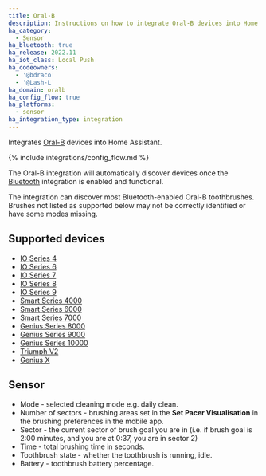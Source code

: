 ```yaml
---
title: Oral-B
description: Instructions on how to integrate Oral-B devices into Home Assistant.
ha_category:
  - Sensor
ha_bluetooth: true
ha_release: 2022.11
ha_iot_class: Local Push
ha_codeowners:
  - '@bdraco'
  - '@Lash-L'
ha_domain: oralb
ha_config_flow: true
ha_platforms:
  - sensor
ha_integration_type: integration
---
```


Integrates [Oral-B](https://oralb.com/) devices into Home Assistant.

{% include integrations/config_flow.md %}

The Oral-B integration will automatically discover devices once the [Bluetooth](/integrations/bluetooth) integration is enabled and functional. 

The integration can discover most Bluetooth-enabled Oral-B toothbrushes. Brushes not listed as supported below may not be correctly identified or have some modes missing.

## Supported devices

- [IO Series 4](https://oralb.com/en-us/products/electric-toothbrushes/io-series-4-rechargeable-electric-toothbrush-blue/)
- [IO Series 6](https://oralb.com/en-us/products/electric-toothbrushes/io-series-6-electric-toothbrush-gray-opal/)
- [IO Series 7](https://oralb.com/en-us/products/electric-toothbrushes/io-series-7-electric-toothbrush-sapphire-blue/)
- [IO Series 8](https://oralb.com/en-us/products/electric-toothbrushes/io-series-8-electric-toothbrush-black-onyx/)
- [IO Series 9](https://oralb.com/en-us/products/electric-toothbrushes/io-series-9-rechargeable-electric-toothbrush-in-rose-quartz/)
- [Smart Series 4000](https://www.service.oralb.com/us/en/products/3754/)
- [Smart Series 6000](https://www.service.oralb.com/us/en/products/3754/)
- [Smart Series 7000](https://oralb.com/en-us/products/electric-toothbrushes/smart-7000-rechargeable-electric-toothbrush/)
- [Genius Series 8000](https://oralb.com/en-us/products/electric-toothbrushes/genius-8000-rechargeable-electric-toothbrush-pink/)
- [Genius Series 9000](https://www.service.oralb.com/us/en/products/3765/)
- [Genius Series 10000](https://www.service.oralb.com/us/en/products/3765/)
- [Triumph V2](https://www.service.oralb.com/us/en/products/3745/)
- [Genius X](https://www.service.oralb.com/us/en/products/3771/)

## Sensor

- Mode - selected cleaning mode e.g. daily clean.
- Number of sectors - brushing areas set in the **Set Pacer Visualisation** in the brushing preferences in the mobile app.
- Sector - the current sector of brush goal you are in (i.e. if brush goal is 2:00 minutes, and you are at 0:37, you are in sector 2)
- Time - total brushing time in seconds.
- Toothbrush state - whether the toothbrush is running, idle.
- Battery - toothbrush battery percentage.
